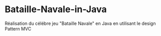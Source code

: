 # Bataille-Navale-in-Java
Réalisation du célébre jeu "Bataille Navale" en Java en utilisant le design Pattern MVC
